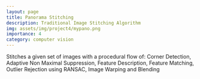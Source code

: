 ```yaml
---
layout: page
title: Panorama Stitching
description: Traditional Image Stitching Algorithm
img: assets/img/project4/mypano.png
importance: 4
category: computer vision
---
```


Stitches a given set of images with a procedural flow of: Corner Detection, Adaptive Non Maximal Suppression, Feature Description, Feature Matching, Outlier Rejection using RANSAC, Image Warping and Blending